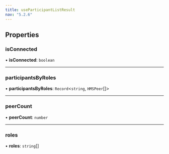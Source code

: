 ```yaml
---
title: useParticipantListResult
nav: "5.2.6"
---
```


## Properties

### isConnected

• **isConnected**: `boolean`

___

### participantsByRoles

• **participantsByRoles**: `Record`<`string`, `HMSPeer`[]\>

___

### peerCount

• **peerCount**: `number`

___

### roles

• **roles**: `string`[]
